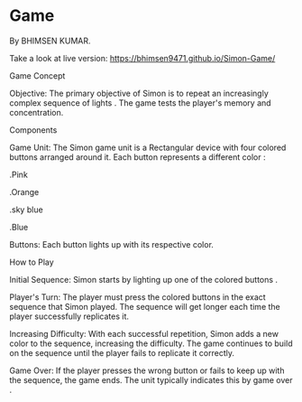 # Game

By BHIMSEN KUMAR.

Take a look at live version: https://bhimsen9471.github.io/Simon-Game/

Game Concept

Objective: The primary objective of Simon is to repeat an increasingly complex sequence of lights . The game tests the player's memory and concentration.

Components

Game Unit: The Simon game unit is a Rectangular device with four colored buttons arranged around it. Each button represents a different color :

.Pink

.Orange

.sky blue

.Blue

Buttons: Each button lights up with its respective color.

How to Play

Initial Sequence: Simon starts by lighting up one of the colored buttons .

Player's Turn: The player must press the colored buttons in the exact sequence that Simon played. The sequence will get longer each time the player successfully replicates it.

Increasing Difficulty: With each successful repetition, Simon adds a new color to the sequence, increasing the difficulty. The game continues to build on the sequence until the player fails to replicate it correctly.

Game Over: If the player presses the wrong button or fails to keep up with the sequence, the game ends. The unit typically indicates this by game over .
